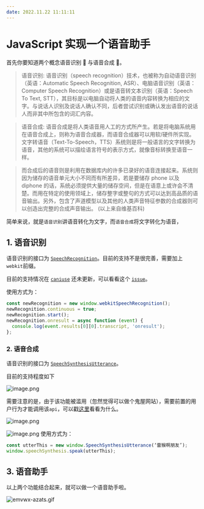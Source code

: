 ```yaml
---
date: 2022.11.22 11:11:11
---
```


# JavaScript 实现一个语音助手

首先你要知道两个概念语音识别 🦄 与语音合成 🐲。

> 语音识别: 语音识别（speech recognition）技术，也被称为自动语音识别（英语：Automatic Speech Recognition, ASR）、电脑语音识别（英语：Computer Speech Recognition）或是语音转文本识别（英语：Speech To Text, STT），其目标是以电脑自动将人类的语音内容转换为相应的文字。与说话人识别及说话人确认不同，后者尝试识别或确认发出语音的说话人而非其中所包含的词汇内容。

> 语音合成: 语音合成是将人类语音用人工的方式所产生。若是将电脑系统用在语音合成上，则称为语音合成器，而语音合成器可以用软/硬件所实现。文字转语音（Text-To-Speech，TTS）系统则是将一般语言的文字转换为语音，其他的系统可以描绘语言符号的表示方式，就像音标转换至语音一样。

> 而合成后的语音则是利用在数据库内的许多已录好的语音连接起来。系统则因为储存的语音单元大小不同而有所差异，若是要储存 phone 以及 diphone 的话，系统必须提供大量的储存空间，但是在语意上或许会不清楚。而用在特定的使用领域上，储存整字或整句的方式可以达到高品质的语音输出。另外，包含了声道模型以及其他的人类声音特征参数的合成器则可以创造出完整的合成声音输出。
(以上来自维基百科)

简单来说，就是`语音识别`讲语音转化为文字，而`语音合成`将文字转化为语音，

## 1. 语音识别

语音识别的接口为 [`SpeechRecognition`](https://developer.mozilla.org/en-US/docs/Web/API/Web_Speech_API/Using_the_Web_Speech_API)。目前的支持不是很完善，需要加上`webkit`前缀。

目前的支持情况在 [`caniuse`](https://caniuse.com/) 还未更新，可以看看这个 [`issue`](https://github.com/Fyrd/caniuse/issues/4196)。

使用方式为：

``` js
const newRecognition = new window.webkitSpeechRecognition();
newRecognition.continuous = true;
newRecognition.start();
newRecognition.onresult = async function (event) {
  console.log(event.results[0][0].transcript, 'onresult');
};
```

### 2. 语音合成

语音识别的接口为 [`SpeechSynthesisUtterance`](https://developer.mozilla.org/en-US/docs/Web/API/SpeechSynthesisUtterance)。

目前的支持程度如下

![image.png](https://p3-juejin.byteimg.com/tos-cn-i-k3u1fbpfcp/dde8d9e4438e4778a7d0af2b4a1b017e~tplv-k3u1fbpfcp-watermark.image)

需要注意的是，由于该功能被滥用（忽然觉得可以做个鬼屋网站），需要前置的用户行为才能调用该`api`，可以戳[这里](https://www.chromestatus.com/feature/5687444770914304)看看为什么。

![image.png](https://p3-juejin.byteimg.com/tos-cn-i-k3u1fbpfcp/845aa3b076ff4cf191b5cd4b43d444c1~tplv-k3u1fbpfcp-watermark.image)


![image.png](https://p6-juejin.byteimg.com/tos-cn-i-k3u1fbpfcp/2af4d31949ca46db99d3f5a91635ba9c~tplv-k3u1fbpfcp-watermark.image)
使用方式为：

``` js
const utterThis = new window.SpeechSynthesisUtterance(‘雷猴啊朋友’);
window.speechSynthesis.speak(utterThis);
```

## 3. 语音助手
以上两个功能结合起来，就可以做一个语音助手啦。


![emvwx-azats.gif](https://p6-juejin.byteimg.com/tos-cn-i-k3u1fbpfcp/efd31d67d5e34dc194fd779956e87f7a~tplv-k3u1fbpfcp-watermark.image)



